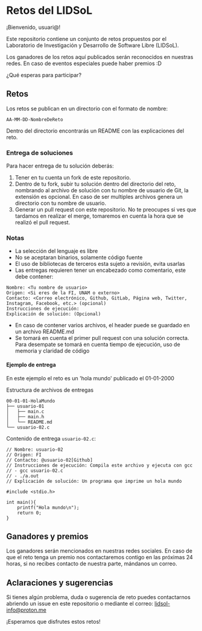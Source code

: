 # Retos del LIDSoL

¡Bienvenido, usuari@!

Este repositorio contiene un conjunto de retos propuestos por el Laboratorio de Investigación y Desarrollo de Software Libre (LIDSoL).

Los ganadores de los retos aquí publicados serán reconocidos en nuestras redes. En caso de eventos especiales puede haber premios :D

¿Qué esperas para participar?


## Retos

Los retos se publican en un directorio con el formato de nombre:

```
AA-MM-DD-NombreDeReto
```

Dentro del directorio encontrarás un README con las explicaciones del reto.

### Entrega de soluciones

Para hacer entrega de tu solución deberás:

1. Tener en tu cuenta un fork de este repositorio.
2. Dentro de tu fork, subir tu solución dentro del directorio del reto, nombrando al archivo de solución con tu nombre de usuario de Git, la extensión es opcional. En caso de ser multiples archivos genera un directorio con tu nombre de usuario.
3. Generar un pull request con este repositorio. No te preocupes si ves que tardamos en realizar el merge, tomaremos en cuenta la hora que se realizó el pull request.

### Notas

- La selección del lenguaje es libre
- No se aceptaran binarios, solamente código fuente
- El uso de bibliotecas de terceros esta sujeto a revisión, evita usarlas
- Las entregas requieren tener un encabezado como comentario, este debe contener:

```
Nombre: <Tu nombre de usuario>
Origen: <Si eres de la FI, UNAM o externo>
Contacto: <Correo electrónico, Github, GitLab, Página web, Twitter, Instagram, Facebook, etc.> (opcional)
Instrucciones de ejecución:
Explicación de solución: (Opcional)
```

- En caso de contener varios archivos, el header puede se guardado en un archivo README.md
- Se tomará en cuenta el primer pull request con una solución correcta. Para desempate se tomará en cuenta tiempo de ejecución, uso de memoria y claridad de código

#### Ejemplo de entrega

En este ejemplo el reto es un 'hola mundo' publicado el 01-01-2000

Estructura de archivos de entregas
```
00-01-01-HolaMundo
├── usuario-01
│   ├── main.c
│   ├── main.h
│   └── README.md
└── usuario-02.c
```

Contenido de entrega `usuario-02.c`:
```
// Nombre: usuario-02
// Origen: FI
// Contacto: @usuario-02[Github]
// Instrucciones de ejecución: Compila este archivo y ejecuta con gcc
// - gcc usuario-02.c
// - ./a.out
// Explicación de solución: Un programa que imprime un hola mundo

#include <stdio.h>

int main(){
    printf("Hola mundo\n");
    return 0;
}
```

## Ganadores y premios

Los ganadores serán mencionados en nuestras redes sociales. En caso de que el reto tenga un premio nos contactaremos contigo en las próximas 24 horas, si no recibes contacto de nuestra parte, mándanos un correo.

## Aclaraciones y sugerencias

Si tienes algún problema, duda o sugerencia de reto puedes contactarnos abriendo un issue en este repositorio o mediante el correo: lidsol-info@proton.me

¡Esperamos que disfrutes estos retos!
